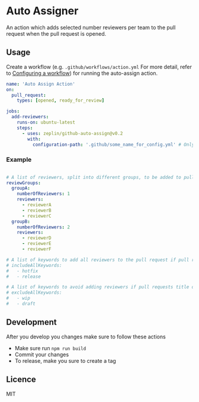 # Auto Assigner

An action which adds selected number reviewers per team to the pull request when the pull request is opened.

## Usage

Create a workflow (e.g. `.github/workflows/action.yml` For more detail, refer to [Configuring a workflow](https://help.github.com/en/articles/configuring-a-workflow#creating-a-workflow-file)) for running the auto-assign action.

```yml
name: 'Auto Assign Action'
on:
  pull_request:
    types: [opened, ready_for_review]

jobs:
  add-reviewers:
    runs-on: ubuntu-latest
    steps:
      - uses: zeplin/github-auto-assign@v0.2
        with:
          configuration-path: '.github/some_name_for_config.yml' # Only needed if you use something other than .github/auto_assign.yml
```


### Example
```yaml

# A list of reviewers, split into different groups, to be added to pull requests (GitHub user name)
reviewGroups:
  groupA:
    numberOfReviewers: 1
    reviewers:
      - reviewerA
      - reviewerB
      - reviewerC
  groupB:
    numberOfReviewers: 2
    reviewers:
      - reviewerD
      - reviewerE
      - reviewerF

# A list of keywords to add all reviewers to the pull request if pull requests title or branch name include it
# includeAllKeywords:
#   - hotfix
#   - release

# A list of keywords to avoid adding reviewers if pull requests title or branch name include it
# excludeAllKeywords:
#   - wip
#   - draft
```

## Development
After you develop you changes make sure to follow these actions
- Make sure run `npm run build`
- Commit your changes
- To release, make you sure to create a tag 

## Licence
MIT